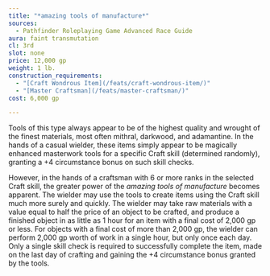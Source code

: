```yaml
---
title: "*amazing tools of manufacture*"
sources:
  - Pathfinder Roleplaying Game Advanced Race Guide
aura: faint transmutation
cl: 3rd
slot: none
price: 12,000 gp
weight: 1 lb.
construction_requirements:
  - "[Craft Wondrous Item](/feats/craft-wondrous-item/)"
  - "[Master Craftsman](/feats/master-craftsman/)"
cost: 6,000 gp

---
```


Tools of this type always appear to be of the highest quality and wrought of the finest materials, most often mithral, darkwood, and adamantine. In the hands of a casual wielder, these items simply appear to be magically enhanced masterwork tools for a specific Craft skill (determined randomly), granting a +4 circumstance bonus on such skill checks.

However, in the hands of a craftsman with 6 or more ranks in the selected Craft skill, the greater power of the *amazing tools of manufacture* becomes apparent. The wielder may use the tools to create items using the Craft skill much more surely and quickly. The wielder may take raw materials with a value equal to half the price of an object to be crafted, and produce a finished object in as little as 1 hour for an item with a final cost of 2,000 gp or less. For objects with a final cost of more than 2,000 gp, the wielder can perform 2,000 gp worth of work in a single hour, but only once each day. Only a single skill check is required to successfully complete the item, made on the last day of crafting and gaining the +4 circumstance bonus granted by the tools.

